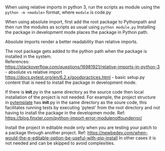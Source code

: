 
When using relative imports in python 3, run the scripts as module using the `python -m <module>` format, where `module` is code.py

When using absolute import, first add the root package to Pythonpath and then run the modules as scripts as usual using `python module.py`
Installing the package in development mode places the package in Python path.

Absolute imports render a better readability than relative imports.

The root package gets added to the python path when the package is installed in the system. <br/>
References: <br/>
https://stackoverflow.com/questions/16981921/relative-imports-in-python-3 - absolute vs relative import<br/>
https://docs.pytest.org/en/6.2.x/goodpractices.html - basic setup.py content that is need to install the package in development mode.

If there is __init__.py in the same directory as the source code then local installation of the project is not needed. For example, the project structure in [pytemplate](https://github.com/niketagrawal/pytemplate) has __init__.py in the same directory as the soure code, this facilitates running tests by executing 'pytest' from the root directory and not having to install the package in the developmen mode. Ref: https://blog.finxter.com/python-import-error-modulenotfounderror/

Install the project in editable mode only when you are testing your patch to a package through another project. Ref: https://newbedev.com/when-would-the-e-editable-option-be-useful-with-pip-install In other cases it is not needed and can be skipped to avoid complexities.





